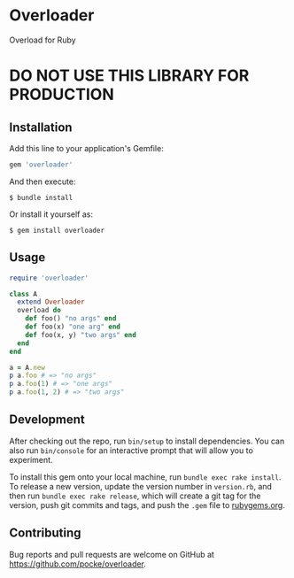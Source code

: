 # Overloader

Overload for Ruby

# DO NOT USE THIS LIBRARY FOR PRODUCTION

## Installation

Add this line to your application's Gemfile:

```ruby
gem 'overloader'
```

And then execute:

    $ bundle install

Or install it yourself as:

    $ gem install overloader

## Usage

```ruby
require 'overloader'

class A
  extend Overloader
  overload do
    def foo() "no args" end
    def foo(x) "one arg" end
    def foo(x, y) "two args" end
  end
end

a = A.new
p a.foo # => "no args"
p a.foo(1) # => "one args"
p a.foo(1, 2) # => "two args"
```

## Development

After checking out the repo, run `bin/setup` to install dependencies. You can also run `bin/console` for an interactive prompt that will allow you to experiment.

To install this gem onto your local machine, run `bundle exec rake install`. To release a new version, update the version number in `version.rb`, and then run `bundle exec rake release`, which will create a git tag for the version, push git commits and tags, and push the `.gem` file to [rubygems.org](https://rubygems.org).

## Contributing

Bug reports and pull requests are welcome on GitHub at https://github.com/pocke/overloader.

